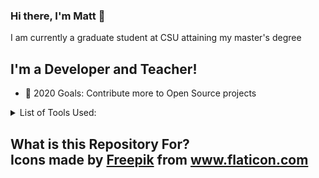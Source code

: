 ### Hi there, I'm Matt 👋

I am currently a graduate student at CSU attaining my master's degree

## I'm a Developer and Teacher!

- 🥅 2020 Goals: Contribute more to Open Source projects

<details>
<summary>List of Tools Used:</summary>
<br>
* Python
<br>
* SAS
<br>
* R
<br>
* SQL
</details>

## What is this Repository For? <div>Icons made by <a href="https://www.flaticon.com/authors/freepik" title="Freepik">Freepik</a> from <a href="https://www.flaticon.com/" title="Flaticon">www.flaticon.com</a></div>







